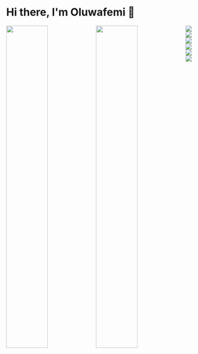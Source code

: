 # Hi there, I'm Oluwafemi 👋

<img align="left" width="47%" src="https://github-readme-stats.vercel.app/api?username=Fmaj1234&show_icons=true&theme=radical" />

<img align="left" width="47%" src="https://github-readme-stats.vercel.app/api/top-langs/?username=Fmaj1234&layout=compact" />

<img align="left" src="https://img.shields.io/badge/Flutter-%2302569B.svg?style=for-the-badge&logo=Flutter&logoColor=white" />

<img align="left" src="https://img.shields.io/badge/dart-%230175C2.svg?style=for-the-badge&logo=dart&logoColor=white" />

<img align="left" src="https://img.shields.io/badge/Android%20Studio-3DDC84.svg?style=for-the-badge&logo=android-studio&logoColor=white" />

<img align="left" src="https://img.shields.io/badge/java-%23ED8B00.svg?style=for-the-badge&logo=java&logoColor=white" />

<img align="left" src="https://img.shields.io/badge/kotlin-%237F52FF.svg?style=for-the-badge&logo=kotlin&logoColor=white" />

<img align="left" src="https://img.shields.io/badge/Firebase-039BE5?style=for-the-badge&logo=Firebase&logoColor=white" />


